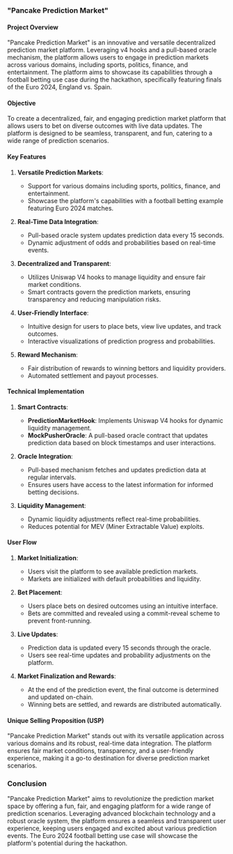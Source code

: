 ### "Pancake Prediction Market"

#### Project Overview

"Pancake Prediction Market" is an innovative and versatile decentralized prediction market platform. Leveraging v4 hooks and a pull-based oracle mechanism, the platform allows users to engage in prediction markets across various domains, including sports, politics, finance, and entertainment. The platform aims to showcase its capabilities through a football betting use case during the hackathon, specifically featuring finals of the Euro 2024, England vs. Spain.

#### Objective

To create a decentralized, fair, and engaging prediction market platform that allows users to bet on diverse outcomes with live data updates. The platform is designed to be seamless, transparent, and fun, catering to a wide range of prediction scenarios.

#### Key Features

1. **Versatile Prediction Markets**:

   - Support for various domains including sports, politics, finance, and entertainment.
   - Showcase the platform's capabilities with a football betting example featuring Euro 2024 matches.

2. **Real-Time Data Integration**:

   - Pull-based oracle system updates prediction data every 15 seconds.
   - Dynamic adjustment of odds and probabilities based on real-time events.

3. **Decentralized and Transparent**:

   - Utilizes Uniswap V4 hooks to manage liquidity and ensure fair market conditions.
   - Smart contracts govern the prediction markets, ensuring transparency and reducing manipulation risks.

4. **User-Friendly Interface**:

   - Intuitive design for users to place bets, view live updates, and track outcomes.
   - Interactive visualizations of prediction progress and probabilities.

5. **Reward Mechanism**:
   - Fair distribution of rewards to winning bettors and liquidity providers.
   - Automated settlement and payout processes.

#### Technical Implementation

1. **Smart Contracts**:

   - **PredictionMarketHook**: Implements Uniswap V4 hooks for dynamic liquidity management.
   - **MockPusherOracle**: A pull-based oracle contract that updates prediction data based on block timestamps and user interactions.

2. **Oracle Integration**:

   - Pull-based mechanism fetches and updates prediction data at regular intervals.
   - Ensures users have access to the latest information for informed betting decisions.

3. **Liquidity Management**:
   - Dynamic liquidity adjustments reflect real-time probabilities.
   - Reduces potential for MEV (Miner Extractable Value) exploits.

#### User Flow

1. **Market Initialization**:

   - Users visit the platform to see available prediction markets.
   - Markets are initialized with default probabilities and liquidity.

2. **Bet Placement**:

   - Users place bets on desired outcomes using an intuitive interface.
   - Bets are committed and revealed using a commit-reveal scheme to prevent front-running.

3. **Live Updates**:

   - Prediction data is updated every 15 seconds through the oracle.
   - Users see real-time updates and probability adjustments on the platform.

4. **Market Finalization and Rewards**:
   - At the end of the prediction event, the final outcome is determined and updated on-chain.
   - Winning bets are settled, and rewards are distributed automatically.

#### Unique Selling Proposition (USP)

"Pancake Prediction Market" stands out with its versatile application across various domains and its robust, real-time data integration. The platform ensures fair market conditions, transparency, and a user-friendly experience, making it a go-to destination for diverse prediction market scenarios.

### Conclusion

"Pancake Prediction Market" aims to revolutionize the prediction market space by offering a fun, fair, and engaging platform for a wide range of prediction scenarios. Leveraging advanced blockchain technology and a robust oracle system, the platform ensures a seamless and transparent user experience, keeping users engaged and excited about various prediction events. The Euro 2024 football betting use case will showcase the platform's potential during the hackathon.
